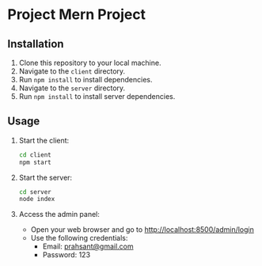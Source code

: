# Project Mern Project

## Installation

1. Clone this repository to your local machine.
2. Navigate to the `client` directory.
3. Run `npm install` to install dependencies.
4. Navigate to the `server` directory.
5. Run `npm install` to install server dependencies.

## Usage

1. Start the client:
    ```bash
    cd client
    npm start
    ```

2. Start the server:
    ```bash
    cd server
    node index
    ```

3. Access the admin panel:
    - Open your web browser and go to [http://localhost:8500/admin/login](http://localhost:8500/admin/login)
    - Use the following credentials:
        - Email: prahsant@gmail.com
        - Password: 123

